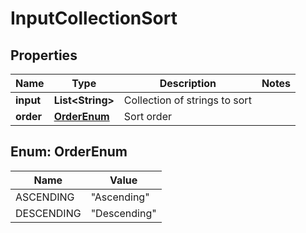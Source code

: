 

# InputCollectionSort

## Properties

Name | Type | Description | Notes
------------ | ------------- | ------------- | -------------
**input** | **List&lt;String&gt;** | Collection of strings to sort | 
**order** | [**OrderEnum**](#OrderEnum) | Sort order | 



## Enum: OrderEnum

Name | Value
---- | -----
ASCENDING | &quot;Ascending&quot;
DESCENDING | &quot;Descending&quot;



